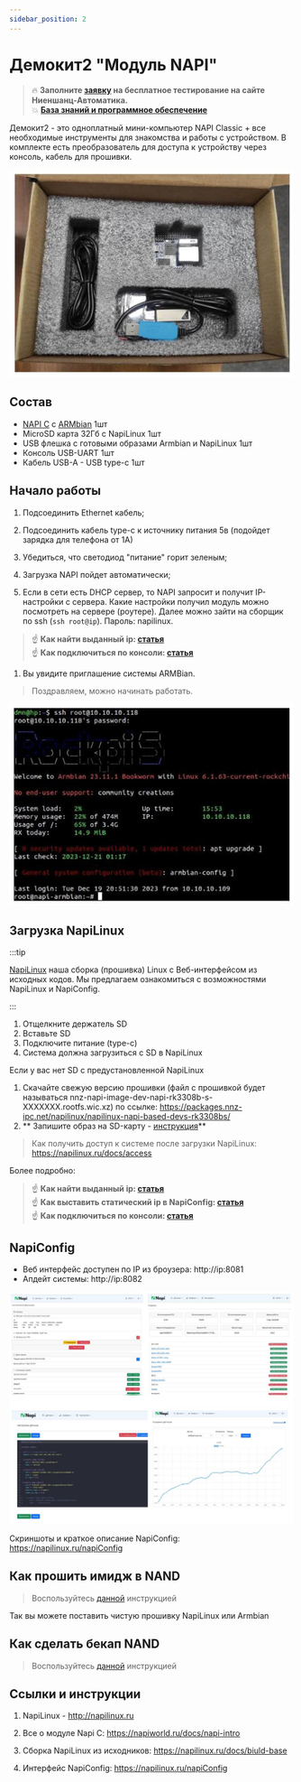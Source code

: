 ```yaml
---
sidebar_position: 2
---
```


# Демокит2 "Модуль NAPI"

>:fire: **Заполните [заявку](https://nnz-ipc.ru/fc/anketa_napi/) на бесплатное тестирование на сайте Ниеншанц-Автоматика.**  
> :boom: **[База знаний и программное обеспечение](/software/)**

Демокит2 - это одноплатный мини-компьютер NAPI Classic + все необходимые инструменты для знакомства и работы с устройством. В комплекте есть преобразователь для доступа к устройству через консоль, кабель для прошивки.

![demobox2](img/box2.jpg)

## Состав 

- [NAPI C](/docs/napi-intro) с [ARMbian](http://armbian.com) 1шт
- MicroSD карта 32Гб c NapiLinux 1шт
- USB флешка с готовыми образами Armbian и NapiLinux 1шт
- Консоль USB-UART 1шт
- Кабель USB-A - USB type-c 1шт

## Начало работы 

1. Подсоединить Ethernet кабель;
   
2. Подсоединить кабель type-c к источнику питания 5в (подойдет зарядка для телефона от 1А)
   
3. Убедиться, что светодиод "питание" горит зеленым;

4. Загрузка NAPI пойдет автоматически;
   
5. Если в сети есть DHCP сервер, то NAPI запросит и получит IP-настройки с сервера. Какие настройки получил модуль можно посмотреть на сервере (роутере). Далее можно зайти на сборщик по ssh (`ssh root@ip`). Пароль: napilinux.

>:point_up: **Как найти выданный ip: [статья](/software/notes/findip/)**  
>:point_up: **Как подключиться по консоли: [статья](/software/console/)**
   
1. Вы увидите приглашение системы ARMBian. 
   
>Поздравляем, можно начинать работать.

![armbianconsole](../img-compact/armbian-console.jpg)

## Загрузка NapiLinux

:::tip

[NapiLinux](http://napilinux.ru) наша сборка (прошивка) Linux c Веб-интерфейсом из исходных кодов. Мы предлагаем ознакомиться с возможностями NapiLinux и NapiConfig.

:::

1. Отщелкните держатель SD
2. Вставьте SD 
3. Подключите питание (type-c)
4. Система должна загрузиться с SD в NapiLinux

Если у вас нет SD с предустановленной NapiLinux

1. Скачайте свежую версию прошивки (файл с прошивкой будет называться nnz-napi-image-dev-napi-rk3308b-s-XXXXXXX.rootfs.wic.xz) по ссылке: https://packages.nnz-ipc.net/napilinux/napilinux-napi-based-devs-rk3308bs/  
2. ** Запишите образ на SD-карту - [инструкция](/software/flash-backup/install_lin#%D0%B7%D0%B0%D0%BF%D0%B8%D1%81%D1%8C-%D0%BE%D0%B1%D1%80%D0%B0%D0%B7%D0%B0-linux-%D0%BD%D0%B0-sd)**

> Как получить доступ к системе после загрузки NapiLinux: https://napilinux.ru/docs/access

Более подробно:

>:point_up: **Как найти выданный ip: [статья](/software/notes/findip/)**  
>:point_up: **Как выставить статический ip в NapiConfig: [статья](/software/notes/staticip/)**  
>:point_up: **Как подключиться по консоли: [статья](/software/console/)**


## NapiConfig

- Веб интерфейс доступен по IP из броузера: http://ip:8081
- Апдейт системы: http://ip:8082

![napiconfig](img/napiconfig-4-4.jpg)

Скриншоты и краткое описание NapiConfig:  https://napilinux.ru/napiConfig

## Как прошить имидж в NAND

>Воспользуйтесь [данной](/software/flash-backup/flash_to_nand) инструкцией

Так вы можете поставить чистую прошивку NapiLinux или Armbian

## Как сделать бекап NAND

>Воспользуйтесь [данной](/software/flash-backup/backaup_nand) инструкцией

## Ссылки и инструкции

1. NapiLinux - http://napilinux.ru
   
2. Все о модуле Napi C: https://napiworld.ru/docs/napi-intro
   
3. Сборка NapiLinux из исходников: https://napilinux.ru/docs/biuld-base
   
6. Интерфейс NapiConfig: https://napilinux.ru/napiConfig